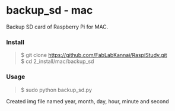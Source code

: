 # backup_sd - mac
Backup SD card of Raspberry Pi for MAC. <br/>

### Install
> $ git clone https://github.com/FabLabKannai/RaspiStudy.git <br/>
> $ cd 2_install/mac/backup_sd <br/>

### Usage <br/>
> $ sudo python backup_sd.py <br/>

Created img file named year, month, day, hour, minute and second
